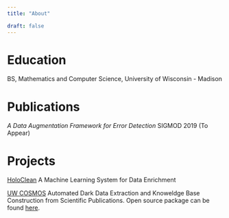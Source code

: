 ```yaml
---
title: "About"

draft: false
---
```


# Education

BS, Mathematics and Computer Science, University of Wisconsin - Madison


# Publications

*A Data Augmentation Framework for Error Detection* SIGMOD 2019 (To Appear)


# Projects

[HoloClean](https://github.com/HoloClean/holoclean) A Machine Learning System for Data Enrichment

[UW COSMOS](https://github.com/UW-COSMOS/project-docs) Automated Dark Data Extraction and Knoweldge Base Construction from Scientific Publications. Open source package can be found [here](https://github.com/UW-COSMOS/Cosmos).


